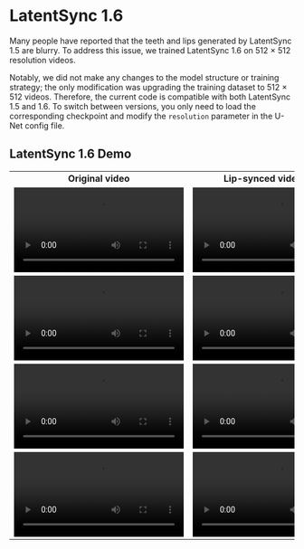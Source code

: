 # LatentSync 1.6

Many people have reported that the teeth and lips generated by LatentSync 1.5 are blurry. To address this issue, we trained LatentSync 1.6 on 512 $\times$ 512 resolution videos. 

Notably, we did not make any changes to the model structure or training strategy; the only modification was upgrading the training dataset to 512 $\times$ 512 videos. Therefore, the current code is compatible with both LatentSync 1.5 and 1.6. To switch between versions, you only need to load the corresponding checkpoint and modify the `resolution` parameter in the U-Net config file.

## LatentSync 1.6 Demo

<table class="center">
  <tr style="font-weight: bolder;text-align:center;">
        <td width="33%"><b>Original video</b></td>
        <td width="33%"><b>Lip-synced video (v1.5)</b></td>
        <td width="33%"><b>Lip-synced video (v1.6)</b></td>
  </tr>
  <tr>
    <td>
      <video src=https://github.com/user-attachments/assets/2cbb7235-fc21-4f2f-80aa-78eca7d15706 controls preload></video>
    </td>
    <td>
      <video src=https://github.com/user-attachments/assets/0f87979e-12c6-4b92-bc8a-6514ebea4fe7 controls preload></video>
    </td>
    <td>
      <video src=https://github.com/user-attachments/assets/cc1f274f-1617-4d84-a5b2-6ef636166353 controls preload></video>
    </td>
  </tr>
  <tr>
    <td>
      <video src=https://github.com/user-attachments/assets/b778e3c3-ba25-455d-bdf3-d89db0aa75f4 controls preload></video>
    </td>
    <td>
      <video src=https://github.com/user-attachments/assets/e3b5b8b9-786f-4ffe-a47c-8cedc42794f6 controls preload></video>
    </td>
    <td>
      <video src=https://github.com/user-attachments/assets/ac791682-1541-4e6a-aa11-edd9427b977e controls preload></video>
    </td>
  </tr>
  <tr>
    <td>
      <video src=https://github.com/user-attachments/assets/6d4f4afd-6547-428d-8484-09dc53a19ecf controls preload></video>
    </td>
    <td>
      <video src=https://github.com/user-attachments/assets/c490dc89-b271-4fcf-ab8b-fc69b8cb6cfd controls preload></video>
    </td>
    <td>
      <video src=https://github.com/user-attachments/assets/b4723d08-c1d4-4237-8251-09c43eb77a6a controls preload></video>
    </td>
  </tr>
  <tr>
    <td>
      <video src=https://github.com/user-attachments/assets/fb4dc4c1-cc98-43dd-a211-1ff8f843fcfa controls preload></video>
    </td>
    <td>
      <video src=https://github.com/user-attachments/assets/21f33871-0c7a-41ab-b1ef-c63ecff36ae5 controls preload></video>
    </td>
    <td>
      <video src=https://github.com/user-attachments/assets/7c6ca513-d068-4aa9-8a82-4dfd9063ac4e controls preload></video>
    </td>
  </tr>
</table>